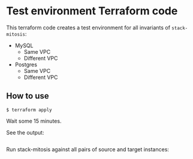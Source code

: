 # Test environment Terraform code

This terraform code creates a test environment for all invariants of `stack-mitosis`:

- MySQL
  - Same VPC
  - Different VPC
- Postgres
  - Same VPC
  - Different VPC

## How to use

```
$ terraform apply
```

Wait some 15 minutes.

See the output:

```

```

Run stack-mitosis against all pairs of source and target instances:

```

```
